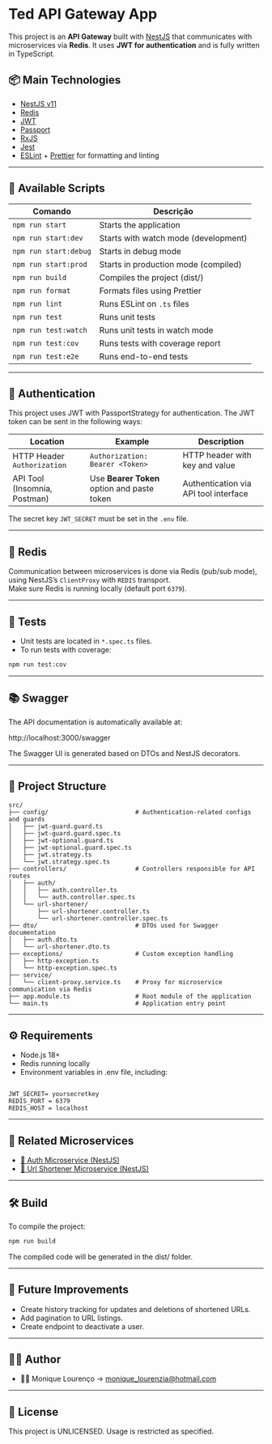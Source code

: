 # Ted API Gateway App

This project is an **API Gateway** built with [NestJS](https://nestjs.com/) that communicates with microservices via **Redis**. It uses **JWT for authentication** and is fully written in TypeScript.

## 📦 Main Technologies

- [NestJS v11](https://docs.nestjs.com/)
- [Redis](https://redis.io/)
- [JWT](https://jwt.io/)
- [Passport](https://www.passportjs.org/)
- [RxJS](https://rxjs.dev/)
- [Jest](https://jestjs.io/)
- [ESLint](https://eslint.org/) + [Prettier](https://prettier.io/) for formatting and linting

---

## 🚀 Available Scripts

| Comando               | Descrição                                      |
|----------------------|-------------------------------------------------|
| `npm run start`      | Starts the application                          |
| `npm run start:dev`  | Starts with watch mode (development)            |
| `npm run start:debug`| Starts in debug mode                            |
| `npm run start:prod` | Starts in production mode (compiled)            |
| `npm run build`      | Compiles the project (dist/)                    |
| `npm run format`     | Formats files using Prettier                    |
| `npm run lint`       | Runs ESLint on `.ts` files                      |
| `npm run test`       | Runs unit tests                                 |
| `npm run test:watch` | Runs unit tests in watch mode                   |
| `npm run test:cov`   | Runs tests with coverage report                 |
| `npm run test:e2e`   | Runs end-to-end tests                           |

---

## 🔐 Authentication

This project uses JWT with PassportStrategy for authentication. The JWT token can be sent in the following ways:

| Location                              | Example                                    | Description                                |
|---------------------------------------|--------------------------------------------|--------------------------------------------|
| HTTP Header `Authorization`           | `Authorization: Bearer <Token>`            | HTTP header with key and value             |
| API Tool (Insomnia, Postman)          | Use **Bearer Token** option and paste token| Authentication via API tool interface      |

The secret key `JWT_SECRET` must be set in the `.env` file.

---

## 🔄 Redis
Communication between microservices is done via Redis (pub/sub mode), using NestJS’s `ClientProxy` with `REDIS` transport.  
Make sure Redis is running locally (default port `6379`).

---

## 🧪 Tests

- Unit tests are located in `*.spec.ts` files.  
- To run tests with coverage:

```bash
npm run test:cov
```

---

## 📚 Swagger

The API documentation is automatically available at:

http://localhost:3000/swagger

The Swagger UI is generated based on DTOs and NestJS decorators.

---

## 📁 Project Structure

```
src/
├── config/                        # Authentication-related configs and guards
│   ├── jwt-guard.guard.ts
│   ├── jwt-guard.guard.spec.ts
│   ├── jwt-optional.guard.ts
│   ├── jwt-optional.guard.spec.ts
│   ├── jwt.strategy.ts
│   └── jwt.strategy.spec.ts
├── controllers/                   # Controllers responsible for API routes
│   ├── auth/
│   │   ├── auth.controller.ts
│   │   └── auth.controller.spec.ts
│   └── url-shortener/
│       ├── url-shortener.controller.ts
│       └── url-shortener.controller.spec.ts
├── dto/                           # DTOs used for Swagger documentation
│   ├── auth.dto.ts
│   └── url-shortener.dto.ts
├── exceptions/                    # Custom exception handling
│   ├── http-exception.ts
│   └── http-exception.spec.ts
├── service/                       
│   └── client-proxy.service.ts    # Proxy for microservice communication via Redis
├── app.module.ts                  # Root module of the application
└── main.ts                        # Application entry point

```

---

## ⚙️ Requirements

* Node.js 18+
* Redis running locally
* Environment variables in .env file, including:

```

JWT_SECRET= yoursecretkey
REDIS_PORT = 6379
REDIS_HOST = localhost

```
---

## 🔗 Related Microservices

- [🔐 Auth Microservice (NestJS)](https://github.com/MoniqueMiko/ted-auth-microservice)
- [🧩 Url Shortener Microservice (NestJS)](https://github.com/MoniqueMiko/ted-url-shortener-microservice)

---

## 🛠️ Build

To compile the project:

```bash
npm run build
```

The compiled code will be generated in the dist/ folder.

---

## 🧭  Future Improvements

- Create history tracking for updates and deletions of shortened URLs.
- Add pagination to URL listings.
- Create endpoint to deactivate a user.

---

## 🧑‍💻 Author
- 👩‍💻 Monique Lourenço -> monique_lourenzia@hotmail.com
---

## 📄 License

This project is UNLICENSED. Usage is restricted as specified.

`````